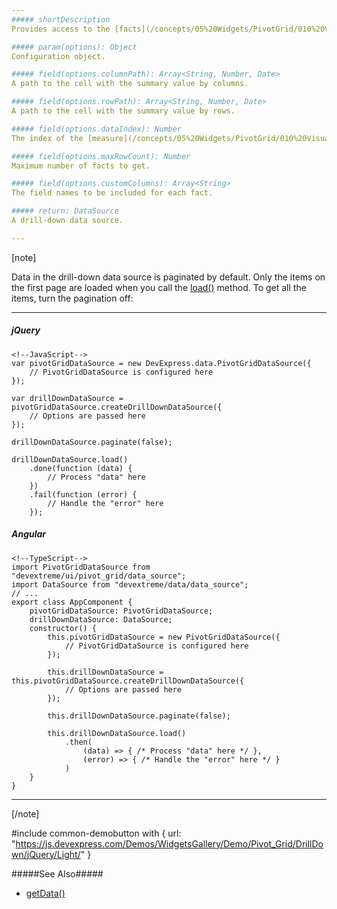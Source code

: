 ```yaml
---
##### shortDescription
Provides access to the [facts](/concepts/05%20Widgets/PivotGrid/010%20Visual%20Elements/04%20Summary%20Values.md '/Documentation/Guide/Widgets/PivotGrid/Visual_Elements/#Summary_Values') that were used to calculate a specific summary value.

##### param(options): Object
Configuration object.

##### field(options.columnPath): Array<String, Number, Date>
A path to the cell with the summary value by columns.

##### field(options.rowPath): Array<String, Number, Date>
A path to the cell with the summary value by rows.

##### field(options.dataIndex): Number
The index of the [measure](/concepts/05%20Widgets/PivotGrid/010%20Visual%20Elements/04%20Summary%20Values.md '/Documentation/Guide/Widgets/PivotGrid/Visual_Elements/#Summary_Values') for which the summary value is calculated.

##### field(options.maxRowCount): Number
Maximum number of facts to get.

##### field(options.customColumns): Array<String>
The field names to be included for each fact.

##### return: DataSource
A drill-down data source.

---
```

[note]

Data in the drill-down data source is paginated by default. Only the items on the first page are loaded when you call the [load()](/api-reference/30%20Data%20Layer/DataSource/3%20Methods/load().md '/Documentation/ApiReference/Data_Layer/DataSource/Methods/#load') method. To get all the items, turn the pagination off:

---
##### jQuery

    <!--JavaScript-->
    var pivotGridDataSource = new DevExpress.data.PivotGridDataSource({
        // PivotGridDataSource is configured here
    });

    var drillDownDataSource = pivotGridDataSource.createDrillDownDataSource({
        // Options are passed here
    });

    drillDownDataSource.paginate(false);

    drillDownDataSource.load()
        .done(function (data) {
            // Process "data" here
        })
        .fail(function (error) {
            // Handle the "error" here
        });

##### Angular

    <!--TypeScript-->
    import PivotGridDataSource from "devextreme/ui/pivot_grid/data_source";
    import DataSource from "devextreme/data/data_source";
    // ...
    export class AppComponent {
        pivotGridDataSource: PivotGridDataSource;
        drillDownDataSource: DataSource;
        constructor() {
            this.pivotGridDataSource = new PivotGridDataSource({
                // PivotGridDataSource is configured here
            });

            this.drillDownDataSource = this.pivotGridDataSource.createDrillDownDataSource({
                // Options are passed here
            });

            this.drillDownDataSource.paginate(false);

            this.drillDownDataSource.load()
                .then(
                    (data) => { /* Process "data" here */ },
                    (error) => { /* Handle the "error" here */ }
                )
        }
    }

---

[/note]

#include common-demobutton with {
    url: "https://js.devexpress.com/Demos/WidgetsGallery/Demo/Pivot_Grid/DrillDown/jQuery/Light/"
}

#####See Also#####
- [getData()](/api-reference/30%20Data%20Layer/PivotGridDataSource/3%20Methods/getData().md '/Documentation/ApiReference/Data_Layer/PivotGridDataSource/Methods/#getData')